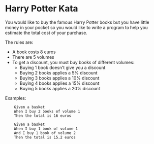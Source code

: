# Harry Potter Kata

You would like to buy the famous Harry Potter books but you have little money in your pocket 
so you would like to write a program to help you estimate the total cost of your purchase.

The rules are:

- A book costs 8 euros
- There are 5 volumes
- To get a discount, you must buy books of different volumes:
	* Buying 1 book doesn't give you a discount
	* Buying 2 books applies a 5% discount
	* Buying 3 books applies a 10% discount
	* Buying 4 books applies a 15% discount
	* Buying 5 books applies a 20% discount
	
Examples:

```gherkin
	Given a basket
	When I buy 2 books of volume 1
	Then the total is 16 euros	

	Given a basket
	When I buy 1 book of volume 1
	And I buy 1 book of volume 2
	Then the total is 15.2 euros
```